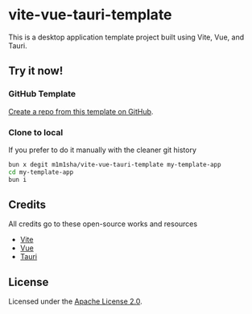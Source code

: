 # vite-vue-tauri-template

This is a desktop application template project built using Vite, Vue, and Tauri.

## Try it now!

### GitHub Template

[Create a repo from this template on GitHub](https://github.com/m1m1sha/vite-vue-tauri-template/generate).

### Clone to local

If you prefer to do it manually with the cleaner git history

```bash
bun x degit m1m1sha/vite-vue-tauri-template my-template-app
cd my-template-app
bun i
```

## Credits

All credits go to these open-source works and resources

- [Vite](https://github.com/vitejs/vite)
- [Vue](https://github.com/vuejs/core)
- [Tauri](https://github.com/tauri-apps/tauri)

## License

Licensed under the [Apache License 2.0](https://github.com/m1m1sha/vite-vue-tauri-template/LICENSE.md).
